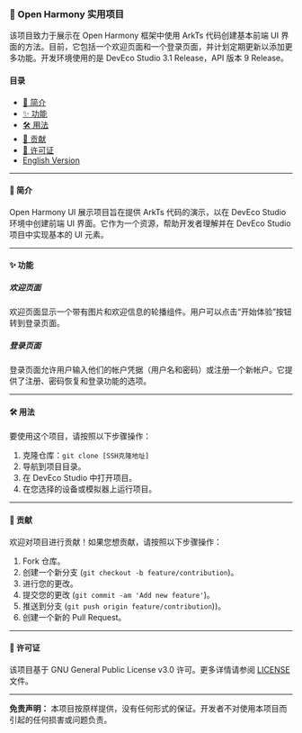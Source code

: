 ### 🚀 Open Harmony 实用项目

该项目致力于展示在 Open Harmony 框架中使用 ArkTs 代码创建基本前端 UI 界面的方法。目前，它包括一个欢迎页面和一个登录页面，并计划定期更新以添加更多功能。开发环境使用的是 DevEco Studio 3.1 Release，API 版本 9 Release。

#### 目录

- [📝 简介](#简介)
- [✨ 功能](#功能)
- [🛠️ 用法](#用法)
- [🤝 贡献](#贡献)
- [📄 许可证](#许可证)
- [English Version](README.md)

---

#### 📝 简介

Open Harmony UI 展示项目旨在提供 ArkTs 代码的演示，以在 DevEco Studio 环境中创建前端 UI 界面。它作为一个资源，帮助开发者理解并在 DevEco Studio 项目中实现基本的 UI 元素。

---

#### ✨ 功能

##### 欢迎页面
欢迎页面显示一个带有图片和欢迎信息的轮播组件。用户可以点击“开始体验”按钮转到登录页面。

##### 登录页面
登录页面允许用户输入他们的帐户凭据（用户名和密码）或注册一个新帐户。它提供了注册、密码恢复和登录功能的选项。

---

#### 🛠️ 用法

要使用这个项目，请按照以下步骤操作：

1. 克隆仓库：`git clone [SSH克隆地址]`
2. 导航到项目目录。
3. 在 DevEco Studio 中打开项目。
4. 在您选择的设备或模拟器上运行项目。

---

#### 🤝 贡献

欢迎对项目进行贡献！如果您想贡献，请按照以下步骤操作：

1. Fork 仓库。
2. 创建一个新分支 (`git checkout -b feature/contribution`)。
3. 进行您的更改。
4. 提交您的更改 (`git commit -am 'Add new feature'`)。
5. 推送到分支 (`git push origin feature/contribution`))。
6. 创建一个新的 Pull Request。

---

#### 📄 许可证

该项目基于 GNU General Public License v3.0 许可。更多详情请参阅 [LICENSE](LICENSE) 文件。

---

**免责声明：** 本项目按原样提供，没有任何形式的保证。开发者不对使用本项目而引起的任何损害或问题负责。
